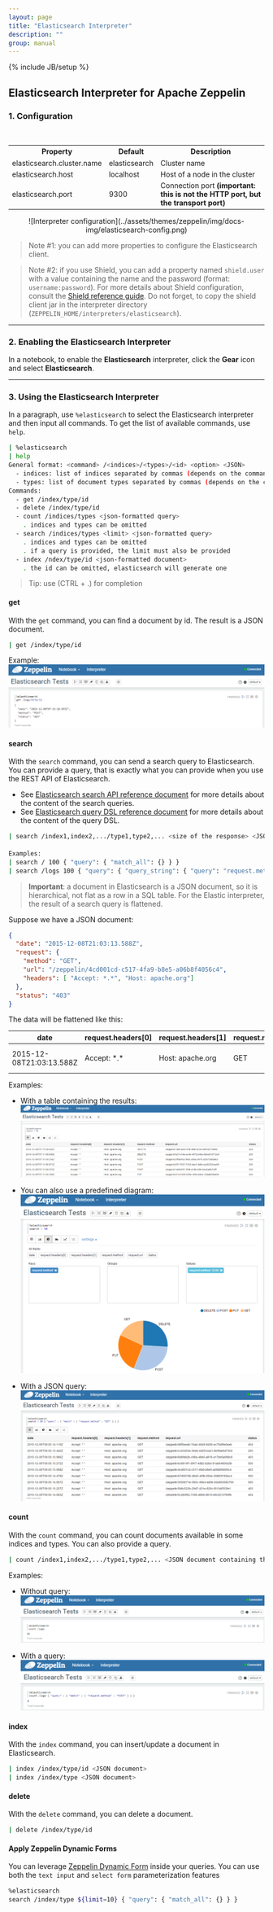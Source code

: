 ```yaml
---
layout: page
title: "Elasticsearch Interpreter"
description: ""
group: manual
---
```

{% include JB/setup %}


## Elasticsearch Interpreter for Apache Zeppelin

### 1. Configuration

<br/>
<table class="table-configuration">
  <tr>
    <th>Property</th>
    <th>Default</th>
    <th>Description</th>
  </tr>
  <tr>
    <td>elasticsearch.cluster.name</td>
    <td>elasticsearch</td>
    <td>Cluster name</td>
  </tr>
  <tr>
    <td>elasticsearch.host</td>
    <td>localhost</td>
    <td>Host of a node in the cluster</td>
  </tr>
  <tr>
    <td>elasticsearch.port</td>
    <td>9300</td>
    <td>Connection port <b>(important: this is not the HTTP port, but the transport port)</b></td>
  </tr>
</table>

<center>
  ![Interpreter configuration](../assets/themes/zeppelin/img/docs-img/elasticsearch-config.png)
</center>


> Note #1: you can add more properties to configure the Elasticsearch client.

> Note #2: if you use Shield, you can add a property named `shield.user` with a value containing the name and the password (format: `username:password`). For more details about Shield configuration, consult the [Shield reference guide](https://www.elastic.co/guide/en/shield/current/_using_elasticsearch_java_clients_with_shield.html). Do not forget, to copy the shield client jar in the interpreter directory (`ZEPPELIN_HOME/interpreters/elasticsearch`).


<hr/>

### 2. Enabling the Elasticsearch Interpreter

In a notebook, to enable the **Elasticsearch** interpreter, click the **Gear** icon and select **Elasticsearch**.


<hr/>

### 3. Using the Elasticsearch Interpreter

In a paragraph, use `%elasticsearch` to select the Elasticsearch interpreter and then input all commands. To get the list of available commands, use `help`.

```bash
| %elasticsearch
| help
General format: <command> /<indices>/<types>/<id> <option> <JSON>
  - indices: list of indices separated by commas (depends on the command)
  - types: list of document types separated by commas (depends on the command)
Commands:
  - get /index/type/id
  - delete /index/type/id
  - count /indices/types <json-formatted query>
    . indices and types can be omitted
  - search /indices/types <limit> <json-formatted query>
    . indices and types can be omitted
    . if a query is provided, the limit must also be provided
  - index /ndex/type/id <json-formatted document>
    . the id can be omitted, elasticsearch will generate one
```

> Tip: use (CTRL + .) for completion


#### get
With the `get` command, you can find a document by id. The result is a JSON document.

```bash
| get /index/type/id
```

Example:
![Elasticsearch - Get](../assets/themes/zeppelin/img/docs-img/elasticsearch-get.png)


#### search
With the `search` command, you can send a search query to Elasticsearch. You can provide a query, that is exactly what you can provide when you use the REST API of Elasticsearch.  
* See [Elasticsearch search API reference document](https://www.elastic.co/guide/en/elasticsearch/reference/current/search.html) for more details about the content of the search queries.
* See [Elasticsearch query DSL reference document](https://www.elastic.co/guide/en/elasticsearch/reference/current/query-dsl.html) for more details about the content of the query DSL.

```bash
| search /index1,index2,.../type1,type2,... <size of the response> <JSON document containing the query>

Examples:
| search / 100 { "query": { "match_all": {} } }
| search /logs 100 { "query": { "query_string": { "query": "request.method:GET AND status:200" } } }
```

> **Important**: a document in Elasticsearch is a JSON document, so it is hierarchical, not flat as a row in a SQL table.
For the Elastic interpreter, the result of a search query is flattened.

Suppose we have a JSON document:
```json
{
  "date": "2015-12-08T21:03:13.588Z",
  "request": {
    "method": "GET",
    "url": "/zeppelin/4cd001cd-c517-4fa9-b8e5-a06b8f4056c4",
    "headers": [ "Accept: *.*", "Host: apache.org"]
  },
  "status": "403"
}
```

The data will be flattened like this:

date | request.headers[0] | request.headers[1] | request.method | request.url | status
-----|--------------------|--------------------|----------------|-------------|-------
2015-12-08T21:03:13.588Z | Accept: \*.\* | Host: apache.org | GET | /zeppelin/4cd001cd-c517-4fa9-b8e5-a06b8f4056c4 | 403


Examples:
* With a table containing the results:
![Elasticsearch - Search - table](../assets/themes/zeppelin/img/docs-img/elasticsearch-search-table.png)


* You can also use a predefined diagram:
![Elasticsearch - Search - diagram](../assets/themes/zeppelin/img/docs-img/elasticsearch-search-pie.png)

* With a JSON query:
![Elasticsearch - Search with query](../assets/themes/zeppelin/img/docs-img/elasticsearch-search-json-query-table.png)


#### count
With the `count` command, you can count documents available in some indices and types. You can also provide a query.

```bash
| count /index1,index2,.../type1,type2,... <JSON document containing the query>
```

Examples:
* Without query:
![Elasticsearch - Count](../assets/themes/zeppelin/img/docs-img/elasticsearch-count.png)

* With a query:
![Elasticsearch - Count with query](../assets/themes/zeppelin/img/docs-img/elasticsearch-count-with-query.png)


#### index
With the `index` command, you can insert/update a document in Elasticsearch.
```bash
| index /index/type/id <JSON document>
| index /index/type <JSON document>
```

#### delete
With the `delete` command, you can delete a document.

```bash
| delete /index/type/id
```



#### Apply Zeppelin Dynamic Forms

You can leverage [Zeppelin Dynamic Form]({{BASE_PATH}}/manual/dynamicform.html) inside your queries. You can use both the `text input` and `select form` parameterization features

```bash
%elasticsearch
search /index/type ${limit=10} { "query": { "match_all": {} } }
```

